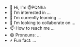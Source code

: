 - 👋 Hi, I’m @PQNha
- 👀 I’m interested in ...
- 🌱 I’m currently learning ...
- 💞️ I’m looking to collaborate on ...
- 📫 How to reach me ...
- 😄 Pronouns: ...
- ⚡ Fun fact: ...

<!---
PQNha/PQNha is a ✨ special ✨ repository because its `README.md` (this file) appears on your GitHub profile.
You can click the Preview link to take a look at your changes.
--->
